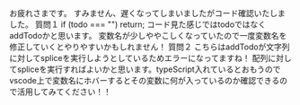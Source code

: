 お疲れさまです。
すみません、遅くなってしまいましたがコード確認いたしました。
質問１
if (todo === "") return;
コード見た感じではtodoではなくaddTodoかと思います。
変数名が少しややこしくなっていたので一度変数名を修正していくとやりやすいかもしれません！
質問２
こちらはaddTodoが文字列に対してspliceを実行しようとしているためエラーになってますね！
配列に対してspliceを実行すればよいかと思います。typeScript入れているとおもうのでvscode上で変数名にホバーするとその変数に何が入っているのか確認できるので活用してみてください！！
